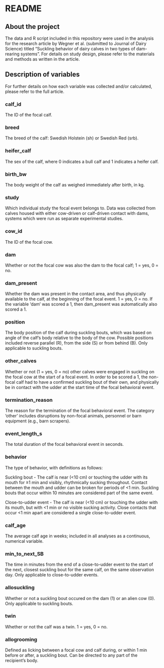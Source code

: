 README
================

## About the project

The data and R script included in this repository were used in the
analysis for the research article by Wegner et al. (submitted to Journal
of Dairy Science) titled “Suckling behavior of dairy calves in two types
of dam-rearing systems”. For details on study design, please refer to
the materials and methods as written in the article.

## Description of variables

For further details on how each variable was collected and/or
calculated, please refer to the full article.

### calf_id

The ID of the focal calf.

### breed

The breed of the calf: Swedish Holstein (sh) or Swedish Red (srb).

### heifer_calf

The sex of the calf, where 0 indicates a bull calf and 1 indicates a
heifer calf.

### birth_bw

The body weight of the calf as weighed immediately after birth, in kg.

### study

Which individual study the focal event belongs to. Data was collected
from calves housed with either cow-driven or calf-driven contact with
dams, systems which were run as separate experimental studies.

### cow_id

The ID of the focal cow.

### dam

Whether or not the focal cow was also the dam to the focal calf; 1 =
yes, 0 = no.

### dam_present

Whether the dam was present in the contact area, and thus physically
available to the calf, at the beginning of the focal event. 1 = yes, 0 =
no. If the variable ‘dam’ was scored a 1, then dam_present was
automatically also scored a 1.

### position

The body position of the calf during suckling bouts, which was based on
angle of the calf’s body relative to the body of the cow. Possible
positions included reverse parallel (R), from the side (S) or from
behind (B). Only applicable to suckling bouts.

### other_calves

Whether or not (1 = yes, 0 = no) other calves were engaged in suckling
on the focal cow at the start of a focal event. In order to be scored a
1, the non-focal calf had to have a confirmed suckling bout of their
own, and physically be in contact with the udder at the start time of
the focal behavioral event.

### termination_reason

The reason for the termination of the focal behavioral event. The
category ‘other’ includes disruptions by non-focal animals, personnel or
barn equipment (e.g., barn scrapers).

### event_length_s

The total duration of the focal behavioral event in seconds.

### behavior

The type of behavior, with definitions as follows:

Suckling bout - The calf is near (\<10 cm) or touching the udder with
its mouth for ≥1 min and visibly, rhythmically sucking throughout.
Contact between the mouth and udder can be broken for periods of \<1
min. Suckling bouts that occur within 10 minutes are considered part of
the same event.

Close-to-udder event - The calf is near (\<10 cm) or touching the udder
with its mouth, but with \<1 min or no visible sucking activity. Close
contacts that occur \<1 min apart are considered a single close-to-udder
event.

### calf_age

The average calf age in weeks; included in all analyses as a continuous,
numerical variable.

### min_to_next_SB

The time in minutes from the end of a close-to-udder event to the start
of the next, closest suckling bout for the same calf, on the same
observation day. Only applicable to close-to-udder events.

### allosuckling

Whether or not a suckling bout occured on the dam (1) or an alien cow
(0). Only applicable to suckling bouts.

### twin

Whether or not the calf was a twin. 1 = yes, 0 = no.

### allogrooming

Defined as licking between a focal cow and calf during, or within 1 min
before or after, a suckling bout. Can be directed to any part of the
recipient’s body.
